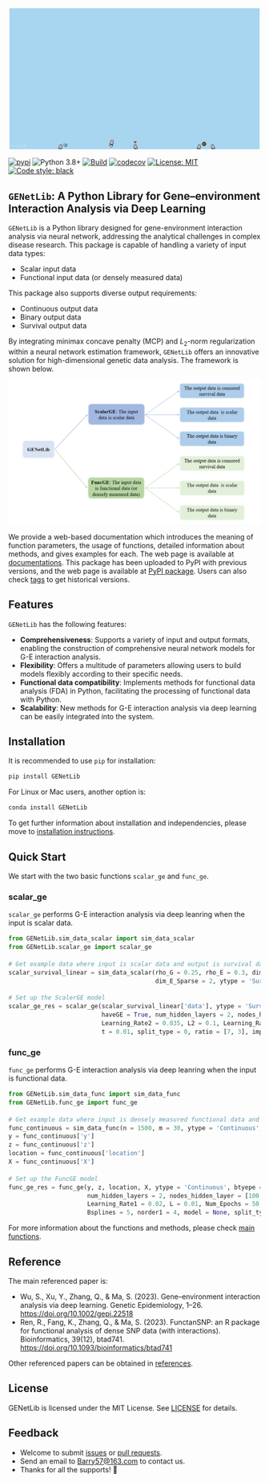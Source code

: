 <div align="center">
<img src="source/_static/logo.jpg" alt="logo" width="500">
</div>

[![pypi](https://img.shields.io/pypi/v/GENetLib?logo=Pypi)](https://pypi.org/project/GENetLib)
![Python 3.8+](https://img.shields.io/badge/Python-3.8%2B-lightblue.svg)
[![Build](https://github.com/Barry57/GENetLib/actions/workflows/CI.yml/badge.svg)](https://github.com/Barry57/GENetLib/actions/workflows/CI.yml/badge.svg)
[![codecov](https://codecov.io/github/Barry57/GENetLib/graph/badge.svg?token=9J9QMN7L9Z)](https://codecov.io/github/Barry57/GENetLib)
[![License: MIT](https://img.shields.io/badge/License-MIT-darkgreen.svg)](https://opensource.org/licenses/MIT)
[![Code style: black](https://img.shields.io/badge/code%20style-black-000000.svg)](https://github.com/psf/black)

## `GENetLib`: A Python Library for Gene–environment Interaction Analysis via Deep Learning
``GENetLib`` is a Python library designed for gene-environment interaction analysis via neural network, addressing the analytical challenges in complex disease research. 
This package is capable of handling a variety of input data types:
- Scalar input data
- Functional input data (or densely measured data)

This package also supports diverse output requirements:
- Continuous output data
- Binary output data
- Survival output data

By integrating minimax concave penalty (MCP) and $L_2$-norm regularization within a neural network estimation framework, ``GENetLib`` offers an innovative solution for high-dimensional genetic data analysis. The framework is shown below.

<div align="center">
<img src="source/_static/framework.png" alt="framework" width="600">
</div>

We provide a web-based documentation which introduces the meaning of function parameters, the usage of functions, detailed information about methods, and gives examples for each. The web page is available at
[documentations](https://open-box.readthedocs.io/en/latest/).
This package has been uploaded to PyPI with previous versions, and the web page is available at
[PyPI package](https://pypi.org/project/genetlib/). Users can also check [tags](https://github.com/Barry57/GENetLib/releases) to get historical versions.

## Features
``GENetLib`` has the following features:
- **Comprehensiveness**: Supports a variety of input and output formats, enabling the construction of comprehensive neural network models for G-E interaction analysis.
- **Flexibility**: Offers a multitude of parameters allowing users to build models flexibly according to their specific needs.
- **Functional data compatibility**: Implements methods for functional data analysis (FDA) in Python, facilitating the processing of functional data with Python.
- **Scalability**: New methods for G-E interaction analysis via deep learning can be easily integrated into the system.

## Installation
It is recommended to use ``pip`` for installation:
```c
pip install GENetLib
```
For Linux or Mac users, another option is:
```c
conda install GENetLib
```
To get further information about installation and independencies, please move to [installation instructions](https://open-box.readthedocs.io/en/latest/).

## Quick Start
We start with the two basic functions ``scalar_ge`` and ``func_ge``.
### scalar_ge
``scalar_ge`` performs G-E interaction analysis via deep leanring when the input is scalar data.
```Python
from GENetLib.sim_data_scalar import sim_data_scalar
from GENetLib.scalar_ge import scalar_ge

# Get example data where input is scalar data and output is survival data
scalar_survival_linear = sim_data_scalar(rho_G = 0.25, rho_E = 0.3, dim_G = 500, dim_E = 5, n = 1500,
                                         dim_E_Sparse = 2, ytype = 'Survival', n_inter = 30)

# Set up the ScalerGE model
scalar_ge_res = scalar_ge(scalar_survival_linear['data'], ytype = 'Survival', dim_G = 500, dim_E = 5,
                          haveGE = True, num_hidden_layers = 2, nodes_hidden_layer = [1000, 100],
                          Learning_Rate2 = 0.035, L2 = 0.1, Learning_Rate1 = 0.06, L = 0.09, Num_Epochs = 100,
                          t = 0.01, split_type = 0, ratio = [7, 3], important_feature = True, plot = True)
```
### func_ge
``func_ge`` performs G-E interaction analysis via deep leanring when the input is functional data.
```Python
from GENetLib.sim_data_func import sim_data_func
from GENetLib.func_ge import func_ge

# Get example data where input is densely measured functional data and output is survival data
func_continuous = sim_data_func(n = 1500, m = 30, ytype = 'Continuous', seed = 123)
y = func_continuous['y']
z = func_continuous['z']
location = func_continuous['location']
X = func_continuous['X']

# Set up the FuncGE model
func_ge_res = func_ge(y, z, location, X, ytype = 'Continuous', btyepe = 'Bspline',
                      num_hidden_layers = 2, nodes_hidden_layer = [100,10], Learning_Rate2 = 0.035, L2 = 0.01,
                      Learning_Rate1 = 0.02, L = 0.01, Num_Epochs = 50, nbasis1 = 5, params1 = 4,
                      Bsplines = 5, norder1 = 4, model = None, split_type = 1, ratio = [3, 1, 1], plot_res = True)
```
For more information about the functions and methods, please check [main functions](https://open-box.readthedocs.io/en/latest/).

## Reference
The main referenced paper is:
- Wu, S., Xu, Y., Zhang, Q., & Ma, S. (2023). Gene–environment interaction analysis via deep learning. Genetic Epidemiology, 1–26. https://doi.org/10.1002/gepi.22518
- Ren, R., Fang, K., Zhang, Q., & Ma, S. (2023). FunctanSNP: an R package for functional analysis of dense SNP data (with interactions). Bioinformatics, 39(12), btad741. https://doi.org/10.1093/bioinformatics/btad741

Other referenced papers can be obtained in [references](https://open-box.readthedocs.io/en/latest/).

## License
GENetLib is licensed under the MIT License. See [LICENSE](https://github.com/Barry57/GENetLib/blob/main/LICENSE) for details.

## Feedback
- Welcome to submit [issues](https://github.com/Barry57/GENetLib/issues) or [pull requests](https://github.com/Barry57/GENetLib/pulls).
- Send an email to Barry57@163.com to contact us.
- Thanks for all the supports! 👏
